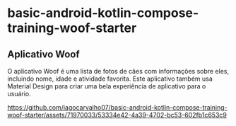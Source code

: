 # basic-android-kotlin-compose-training-woof-starter
 
## Aplicativo Woof
O aplicativo Woof é uma lista de fotos de cães com informações sobre eles, incluindo nome, idade e atividade favorita.
Este aplicativo também usa Material Design para criar uma bela experiência de aplicativo para o usuário.


https://github.com/iagocarvalho07/basic-android-kotlin-compose-training-woof-starter/assets/71970033/53334e42-4a39-4702-bc53-602fb1c653c9
